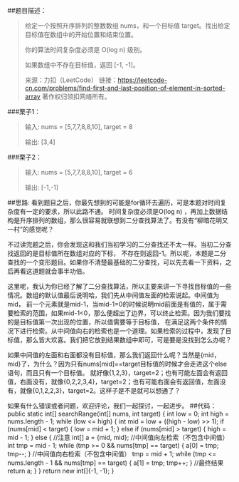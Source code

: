 ##题目描述：
>给定一个按照升序排列的整数数组 nums，和一个目标值 target。找出给定目标值在数组中的开始位置和结束位置。
>
>你的算法时间复杂度必须是 O(log n) 级别。
>
> 如果数组中不存在目标值，返回 [-1, -1]。
> 
> 来源：力扣（LeetCode）
 链接：https://leetcode-cn.com/problems/find-first-and-last-position-of-element-in-sorted-array
 著作权归领扣网络所有。

###栗子1：

> 输入: nums = [5,7,7,8,8,10], target = 8 
>
> 输出: [3,4]
 
###栗子2：
 
 >输入: nums = [5,7,7,8,8,10], target = 6
 >
 >输出: [-1,-1]


##思路:
看到题目之后，你最先想到的可能是for循环去遍历，可是本题对时间复杂度有一定的要求，所以此路不通。
时间复杂度必须是O(log n) ，再加上数据结构是升序排列的数组，那么很容易就联想到二分查找算法了。有没有“柳暗花明又一村”的感觉呢？

不过读完题之后，你会发现这和我们当初学习的二分查找还不太一样。当初二分查找返回的是目标值所在数组对应的下标，
不存在则返回-1。所以呢，本题是二分查找的一个变形题目。如果你不清楚最基础的二分查找，可以先去看一下资料，之后再看这道题就会事半功倍。

这里呢，我认为你已经了解了二分查找算法，所以主要来讲一下寻找目标值的一些情况。数组的默认值最后说明哈，我们先从中间值左面的检索说起。中间值为mid，
前一个元素就是mid-1，当mid-1=0的时候说明mid前面是有值的，属于需要检索的范围，如果mid-1<0，那么便超出了边界，可以终止检索。因为我们要找的是目标值第一次出现的位置，所以值需要等于目标值，
在满足这两个条件的情况下进行检索。从中间值向右的检索也是一个道理。如果检索的过程中，发现了目标值，那么皆大欢喜。我们把它放到结果数组中即可，可是要是没找到怎么办呢？

如果中间值的左面和右面都没有目标值，那么我们返回什么呢？当然是{mid，mid}了，为什么？因为只有nums[mid]==target目标值的时候才会走进这个else语句，而且只有一个目标值。
就好像{1,2,3}，target=2；也有可能左面会有返回值，右面没有，就像{0,2,2,3,4}，target=2；也有可能右面会有返回值，左面没有，就像{0,1,2,2,3}，target=2。这样子是不是就可以想通了？

如果有什么错误或者问题，欢迎评论，我们一起探讨，一起进步。
##代码：
    public static int[] searchRange(int[] nums, int target) {
        int low = 0;
        int high = nums.length - 1;
        while (low <= high) {
            int mid = low + ((high - low) >> 1);
            if (nums[mid] < target) {
                low = mid + 1;
            } else if (nums[mid] > target) {
                high = mid - 1;
            } else {
                //注意
                int[] a = {mid, mid};
                //中间值向左检索（不包含中间值）
                int tmp = mid - 1;
                while (tmp >= 0 && nums[tmp] == target) {
                    a[0] = tmp;
                    tmp--;
                }
                //中间值向右检索（不包含中间值）
                tmp = mid + 1;
                while (tmp <= nums.length - 1 && nums[tmp] == target) {
                    a[1] = tmp;
                    tmp++;
                }
                //最终结果
                return a;
            }
        }
        return new int[]{-1, -1};
    }